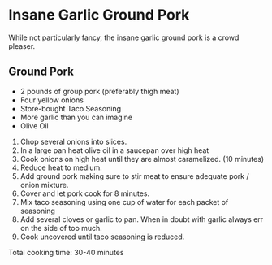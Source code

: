 Insane Garlic Ground Pork
=========================

While not particularly fancy, the insane garlic ground pork is a crowd pleaser.

Ground Pork
-----------

* 2 pounds of group pork (preferably thigh meat)
* Four yellow onions
* Store-bought Taco Seasoning
* More garlic than you can imagine
* Olive Oil

1. Chop several onions into slices.
2. In a large pan heat olive oil in a saucepan over high heat
3. Cook onions on high heat until they are almost caramelized. (10 minutes)
4. Reduce heat to medium.
5. Add ground pork making sure to stir meat to ensure adequate pork / onion mixture.
6. Cover and let pork cook for 8 minutes.
7. Mix taco seasoning using one cup of water for each packet of seasoning
8. Add several cloves or garlic to pan.  When in doubt with garlic always err on the side of too much.
9. Cook uncovered until taco seasoning is reduced.

Total cooking time: 30-40 minutes
